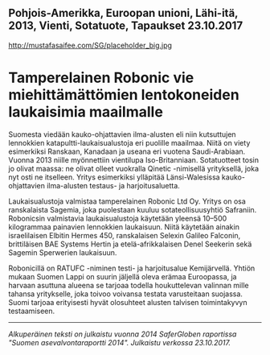 Pohjois-Amerikka, Euroopan unioni, Lähi-itä, 2013, Vienti, Sotatuote, Tapaukset
23.10.2017
-
http://mustafasaifee.com/SG/placeholder_big.jpg


# Tamperelainen Robonic vie miehittämättömien lentokoneiden laukaisimia maailmalle

Suomesta viedään kauko-ohjattavien ilma-alusten eli niin kutsuttujen lennokkien katapultti-laukaisualustoja eri puolille maailmaa. Niitä on viety esimerkiksi Ranskaan, Kanadaan ja useana eri vuotena Saudi-Arabiaan. Vuonna 2013 niille myönnettiin vientilupa Iso-Britanniaan. Sotatuotteet tosin jo olivat maassa: ne olivat olleet vuokralla Qinetic -nimisellä yrityksellä, joka nyt osti ne itselleen. Yritys esimerkiksi ylläpitää Länsi-Walesissa kauko-ohjattavien ilma-alusten testaus- ja harjoitusaluetta.

Laukaisualustoja valmistaa tamperelainen Robonic Ltd Oy. Yritys on osa ranskalaista Sagemia, joka puolestaan kuuluu sotateollisuusyhtiö Safraniin. Robonicsin valmistavia laukaisualustoja käytetään yleensä 10–500 kilogrammaa painavien lennokkien laukaisuun. Niitä käytetään ainakin israelilaisen Elbitin Hermes 450, ranskalaisen Selexin Galileo Falconin, brittiläisen BAE Systems Hertin ja etelä-afrikkalaisen Denel Seekerin sekä Sagemin Sperwerien laukaisuun.

Robonicillä on RATUFC -niminen testi- ja harjoitusalue Kemijärvellä. Yhtiön mukaan Suomen Lappi on suurin jäljellä oleva erämaa Euroopassa, ja harvaan asuttuna alueena se tarjoaa todella houkuttelevan valinnan mille tahansa yritykselle, joka toivoo voivansa testata varusteitaan suojassa. Suomi tarjoaa erityisesti hyvät olosuhteet alusten talvisen toimintakyvyn testaamiseen. 

***

*Alkuperäinen teksti on julkaistu vuonna 2014 SaferGloben raportissa "Suomen asevalvontaraportti 2014".
Julkaistu verkossa 23.10.2017.*